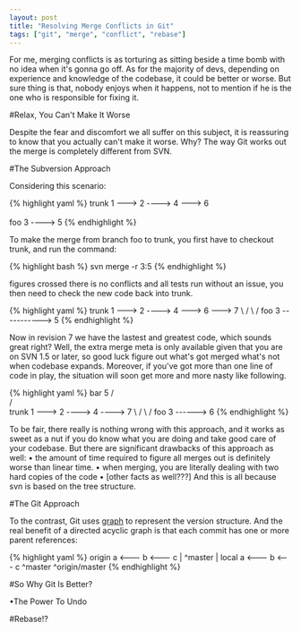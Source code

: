 ```yaml
---
layout: post
title: "Resolving Merge Conflicts in Git"
tags: ["git", "merge", "conflict", "rebase"]
---
```


<div class="message">
For me, merging conflicts is as torturing as sitting beside a time bomb with no idea when it's gonna go off. As for the majority of devs, depending on experience and knowledge of the codebase, it could be better or worse. But sure thing is that, nobody enjoys when it happens, not to mention if he is the one who is responsible for fixing it.
</div>

#Relax, You Can't Make It Worse

Despite the fear and discomfort we all suffer on this subject, it is reassuring to know that you actually can't make it worse. Why? The way Git works out the merge is completely different from SVN.

#The Subversion Approach

Considering this scenario:

{% highlight yaml %}
trunk 1 ---> 2 ----> 4 ---> 6
              \
               \
foo             3 ----> 5
{% endhighlight %}

To make the merge from branch foo to trunk, you first have to checkout trunk, and run the command:

{% highlight bash %}
svn merge -r 3:5 <foo-url>
{% endhighlight %}

figures crossed there is no conflicts and all tests run without an issue, you then need to check the new code back into trunk.

{% highlight yaml %}
trunk 1 ---> 2 ----> 4 ---> 6 ---> 7
              \                   /
               \                 /
foo             3 -----------> 5
{% endhighlight %}

Now in revision 7 we have the lastest and greatest code, which sounds great right? Well, the extra merge meta is only available given that you are on SVN 1.5 or later, so good luck figure out what's got merged what's not when codebase expands. Moreover, if you've got more than one line of code in play, the situation will soon get more and more nasty like following.

{% highlight yaml %}
bar                     5
                       / \
                      /    \
trunk 1 ---> 2 ----> 4 ----> 7
              \             /
               \           /
foo             3 ------> 6
{% endhighlight %}

To be fair, there really is nothing wrong with this approach, and it works as sweet as a nut if you do know what you are doing and take good care of your codebase.
But there are significant drawbacks of this approach as well:
• the amount of time required to figure all merges out is definitely worse than linear time.
• when merging, you are literally dealing with two hard copies of the code
• [other facts as well???]
And this is all because svn is based on the tree structure.

#The Git Approach

To the contrast, Git uses [graph](http://en.wikipedia.org/wiki/Directed_acyclic_graph) to represent the version structure.
And the real benefit of a directed acyclic graph is that each commit has one or more parent references:

{% highlight yaml %}
origin a <--- b <--- c
  |                  ^master
  |
local  a <--- b <--- c
                     ^master
                     ^origin/master
{% endhighlight %}



#So Why Git Is Better?

•The Power To Undo

#Rebase!?
